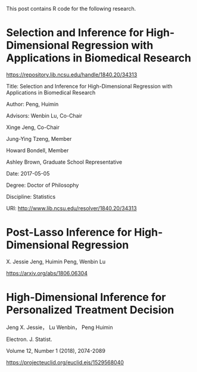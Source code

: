 This post contains R code for the following research. 

# Selection and Inference for High-Dimensional Regression with Applications in Biomedical Research

https://repository.lib.ncsu.edu/handle/1840.20/34313

Title:	Selection and Inference for High-Dimensional Regression with Applications in Biomedical Research

Author:	Peng, Huimin

Advisors:	Wenbin Lu, Co-Chair

Xinge Jeng, Co-Chair

Jung-Ying Tzeng, Member

Howard Bondell, Member

Ashley Brown, Graduate School Representative

Date:	2017-05-05

Degree:	Doctor of Philosophy

Discipline:	Statistics

URI:	http://www.lib.ncsu.edu/resolver/1840.20/34313

# Post-Lasso Inference for High-Dimensional Regression

X. Jessie Jeng, Huimin Peng, Wenbin Lu

https://arxiv.org/abs/1806.06304

# High-Dimensional Inference for Personalized Treatment Decision

Jeng X. Jessie， Lu Wenbin， Peng Huimin

Electron. J. Statist.

Volume 12, Number 1 (2018), 2074-2089

https://projecteuclid.org/euclid.ejs/1529568040
